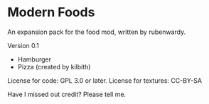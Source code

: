 Modern Foods
============

An expansion pack for the food mod, written by rubenwardy.

Version 0.1

* Hamburger
* Pizza (created by kilbith)


License for code: GPL 3.0 or later.
License for textures: CC-BY-SA

Have I missed out credit? Please tell me.
